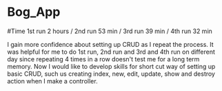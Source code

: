 
# Bog_App


#Time
1st run 2 hours /
2nd run 53 min /
3rd run 39 min /
4th run 32 min 

I gain more confidence about setting up CRUD as I repeat the process. It was helpful for me to do 1st run, 2nd run and 3rd and 4th run on different day since repeating 4 times in a row doesn't test me for a long term memory. Now I would like to develop skills for short cut way of setting up basic CRUD, such us creating index, new, edit, update, show and destroy action when I make a controller.
